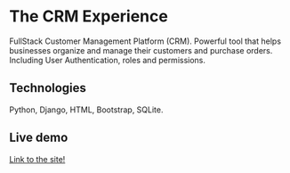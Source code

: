 # The CRM Experience

FullStack Customer Management Platform (CRM). Powerful tool that helps businesses organize and manage their customers and purchase orders. Including User Authentication, roles and permissions.

## Technologies

Python, Django, HTML, Bootstrap, SQLite.

## Live demo

[Link to the site!]()

